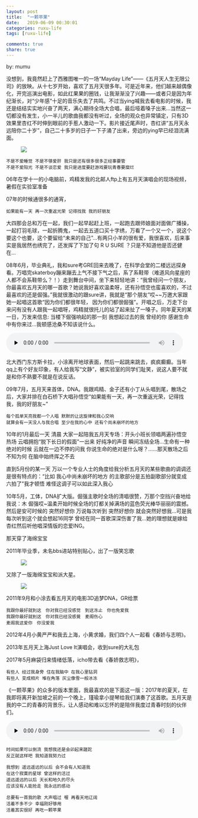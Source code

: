```yaml
---
layout: post
title:  "一颗苹果"
date:   2019-06-09 00:30:01
categories: ruxu-life
tags: [ruxu-life]

comments: true
share: true
---
```

by: mumu

没想到，我竟然赶上了西雅图唯一的一场“Mayday Life”——《五月天人生无限公司》的放映。从十七岁开始，喜欢了五月天很多年。可是近年来，他们越来越偶像化，开完巡演出电影，如此红果果的圈钱，让我渐渐没了兴趣——或者只是因为年纪渐长，对“少年感”十足的音乐失去了共鸣。不过当ying喊我去看电影的时候，我还是结结实实地兴奋了两天，满心期待全场大合唱，最后哑着嗓子出来...当然这一切都没有发生，小一半儿的歌曲我都没有听过，全场的观众也异常镇定，只有3D效果里杏红不时伸到眼前的手惹人激动一下。影片接近尾声时，杏红讲“五月天永远陪你二十岁”，自己二十多岁的日子一下子涌了出来，旁边的ying早已经泪流满面。

<figure>
<a href="{{ site.url }}/images/asin-wanzi.jpg"><img src="{{ site.url }}/images/asin-wanzi.jpg"></a>
</figure>

```
不是不爱睡觉 不是不够爱肝 我只是还有很多很多正经事要管
不是不爱阳光 不是不谈恋爱 我只是进度要赶游戏要玩青春要糜烂
```

06年在学十一的小电脑前，鸡精发我的北邮人ftp上有五月天演唱会的现场视频，暑假在实验室准备

07年的时候通很多的通宵，

```
如果能有一天 再一次重返光荣 记得找我 我的好朋友
```

大四那会总和万在一起，我们一起早起赶上班，一起跑去跟师娘面对面做广播操，一起打羽毛球，一起折腾鬼，一起去五道口买十字绣，万看了一个又一个，说这个要这个也要，这个要留给“未来的自己”...有两只小羊的很有爱，我很喜欢，后来事实是我居然也绣完了，还发挥了下加了句 R U SURE ？只是不知道他是否还健在...



08年6月，毕业典礼，我和sure考GRE回来去晚了，在科学会堂的二楼远远探身看。万唱完skaterboy蹦来蹦去上气不接下气之后，系了系鞋带（难道风向星座的人都不会系鞋带么？！）走到舞台中间，坐下来轻轻地讲：“我曾经问一个朋友，你最喜欢五月天的哪一首歌？她说我好喜欢温柔呀，还有孙悟空也蛮喜欢的，不过最喜欢的还是倔强。”我就很激动的跟sure讲，我就是“那个朋友”哎~~万邀大家跟她一起唱这首歌“因为你们都很年轻， 因为你们都很倔强”。开唱之后，万走下台来问有没有人跟我一起唱呀，鸡精就很托儿的站了起来扯了一嗓子。同年夏天的某一日，万发来信息: 当楼下倔强响起的那一刻 我想起过去的我 曾经的你 感谢生命中有你来过...我顿感沧桑不知该说什么。

<audio controls preload="none" style="width:480px;">
 <source src="{{ site.url }}/images/zhizu-wan.mp3" type="audio/mp3" />
  <p>Your browser does not support HTML5 audio.</p>
</audio>

北大西门东方斯卡拉，小涂离开地球表面，然后一起跳来跳去，疯疯癫癫。当年qq上有个好友印象，有人给我写“文静”，被实验室的同学们耻笑，说这人要不就是和你不熟要不就是在说反话。

09年7月，五月天来首体，DNA。我跟鸡精、金子还有小丁从头唱到尾，散场之后，大家并排在白石桥下大唱孙悟空“如果能有一天，再一次重返光荣，记得找我，我的好朋友~”

```
每个孤单天亮我都一个人唱 默默的让这旋律和我心交响
就算会有一天没人与我合唱 至少在我的心中 还有个尚未崩坏的地方
```

10年的1月最后一天 清晨 大家一起陪我五月天专场：开头小班长领唱两遍孙悟空热场 云唱拥抱“脱下长日的假面”一出来 好纯净的声音 瞬间冻结全场...生命有一种绝对的时候 云就在一边不停的问我 你说生命的绝对是什么呀？......那天散场之后 不知为何 在脑中始终挥之不去


直到5月份的某一天 万以一个专业人士的角度给我分析五月天的某些歌曲的调调还是很有特点的：“比如 我心中尚未崩坏的地方 的主歌部分是五拍副歌部分就变成六拍了”我才顿悟 难怪这调子可以如此深入我心

10年5月，工体，DNA扩大版。倔强主歌时全场的清唱很赞，万那个空挡兴奋地给我说：木 倔强哎~温柔开始时候全场的灯都关掉满场的蓝色荧光棒华丽丽的震撼。然后是安可时候的 突然好想你 万说每次听到 突然好想你 就会突然好想我...可是我每次听到这个就会想起16同学 曾经在同一首歌深深伤害了我...她的理想就是嫁给杏红然后听他唱深情版的恋爱ING。

那天穿了海绵宝宝



2011年毕业季，未名bbs进站特别贴心，出了一版笑忘歌
<figure>
<a href="{{ site.url }}/images/xiaowangge.jpg"><img src="{{ site.url }}/images/xiaowangge.jpg"></a>
</figure>

又除了一版海绵宝宝和派大星。
<figure>
<a href="{{ site.url }}/images/biyehaibao.jpg"><img src="{{ site.url }}/images/biyehaibao.jpg"></a>
</figure>

2011年9月和小涂去看五月天的电影3D追梦DNA，GR给票

```
我跟你最好就到这　你对我已经没感觉　到这冻止　你也免爱我
我跟你最好就到这　你对我已经没感覺　麦阁伤心
麦阁我这爱你　你没爱我
```

2012年4月小黄严严和我去上海，小黄求婚，我们四个人一起看《春娇与志明》。

2013年五月天上海Just Love It演唱会，收到sure的大礼包

2017年5月麻袋归来情绪低落，icho带去看《春娇救志明》，


```
有些人 经过我身旁 住在我脑中 在我心里钻洞
有些人 变成相片 堆在角落 灰尘像雪一般冰冻
```
《一颗苹果》的众多的版本里面，我最喜欢的是下面这一版：2017年的夏天，在我即将离开新加坡之前的一个晚上，瑾瑜拿小提琴给我们演奏了这首歌。五月天是我的中二的青春的背景乐，让人感动和难以忘怀的是陪伴我度过青春时刻的伙伴们。

<audio controls preload="none" style="width:480px;">
 <source src="{{ site.url }}/images/yikepingguo.m4a" type="audio/mp4" />
  <p>Your browser does not support HTML5 audio.</p>
</audio>


```
时间如果可以倒流 我想我还是会卯起来蹉跎
反正就这样吧 我知道我努力过

我想到 遥远遥远的以后 会不会有人知道我
在这个寂寞的星球 曾这样的活过
遥远遥远的以后 天长和地久的尽头
应该没有人能抢走 我永远的感动

总要有一首我的歌 大声唱过 喔 再看天地辽阔
活着不多不少 幸福刚好够用
活着其实很好 再吃一颗苹果
```
